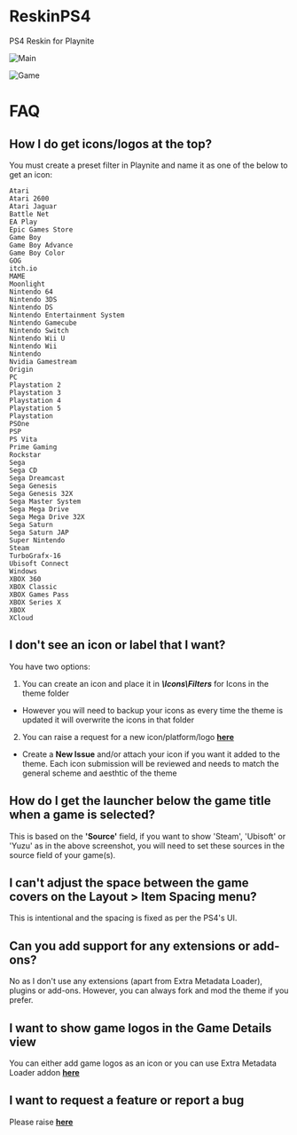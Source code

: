 # ReskinPS4
PS4 Reskin for Playnite

![Main](https://raw.githubusercontent.com/TheKersalMassive/ReskinPS4/main/Media/screenshot-01.jpg)

![Game](https://raw.githubusercontent.com/TheKersalMassive/ReskinPS4/main/Media/screenshot-02.jpg)


# FAQ

## How I do get icons/logos at the top?
You must create a preset filter in Playnite and name it as one of the below to get an icon:
```
Atari
Atari 2600
Atari Jaguar
Battle Net
EA Play
Epic Games Store
Game Boy
Game Boy Advance
Game Boy Color
GOG
itch.io
MAME
Moonlight
Nintendo 64
Nintendo 3DS
Nintendo DS
Nintendo Entertainment System
Nintendo Gamecube
Nintendo Switch
Nintendo Wii U
Nintendo Wii
Nintendo
Nvidia Gamestream
Origin
PC
Playstation 2
Playstation 3
Playstation 4
Playstation 5
Playstation
PSOne
PSP
PS Vita
Prime Gaming
Rockstar
Sega
Sega CD
Sega Dreamcast
Sega Genesis
Sega Genesis 32X
Sega Master System
Sega Mega Drive
Sega Mega Drive 32X
Sega Saturn
Sega Saturn JAP
Super Nintendo
Steam
TurboGrafx-16
Ubisoft Connect
Windows
XBOX 360
XBOX Classic
XBOX Games Pass
XBOX Series X
XBOX
XCloud
```

## I don't see an icon or label that I want?
You have two options:

1. You can create an icon and place it in ***\Icons\Filters*** for Icons in the theme folder
- However you will need to backup your icons as every time the theme is updated it will overwrite the icons in that folder

2. You can raise a request for a new icon/platform/logo **[here](https://github.com/TheKersalMassive/ReskinPS5/issues)**
- Create a **New Issue** and/or attach your icon if you want it added to the theme. Each icon submission will be reviewed and needs to match the general scheme and aesthtic of the theme

## How do I get the launcher below the game title when a game is selected?
This is based on the **'Source'** field, if you want to show 'Steam', 'Ubisoft' or 'Yuzu' as in the above screenshot, you will need to set these sources in the source field of your game(s).

## I can't adjust the space between the game covers on the Layout > Item Spacing menu?
This is intentional and the spacing is fixed as per the PS4's UI.

## Can you add support for any extensions or add-ons?
No as I don't use any extensions (apart from Extra Metadata Loader), plugins or add-ons. However, you can always fork and mod the theme if you prefer.

## I want to show game logos in the Game Details view
You can either add game logos as an icon or you can use Extra Metadata Loader addon **[here](https://playnite.link/forum/thread-814.html)**

## I want to request a feature or report a bug
Please raise **[here](https://github.com/TheKersalMassive/ReskinPS4/issues)**
